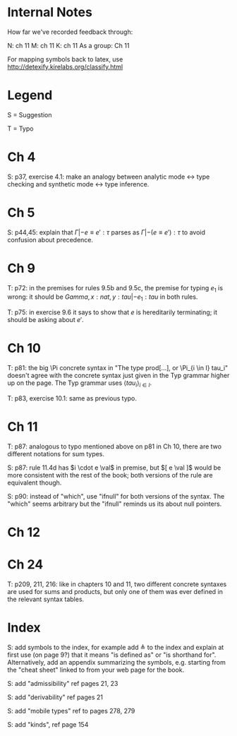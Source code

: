 # Internal Notes

How far we've recorded feedback through:

N: ch 11
M: ch 11
K: ch 11
As a group: Ch 11
 
For mapping symbols back to latex, use
http://detexify.kirelabs.org/classify.html


# Legend

S = Suggestion

T = Typo

# Ch 4
S: p37, exercise 4.1: make an analogy between analytic mode <-> type
checking and synthetic mode <-> type inference.

# Ch 5
S: p44,45: explain that $\Gamma |- e \equiv e' : \tau$ parses as 
$\Gamma |- (e \equiv e') : \tau$ to avoid confusion about precedence.

# Ch 9

T: p72: in the premises for rules 9.5b and 9.5c, the premise for
typing $e_1$ is wrong: it should be $Gamma, x : nat, y : tau |- e_1 : tau$
in both rules.

T: p75: in exercise 9.6 it says to show that $e$ is hereditarily
terminating; it should be asking about $e'$.

# Ch 10

T: p81: the big \Pi concrete syntax in "The type prod[...], or \Pi_{i
\in I} tau_i" doesn't agree with the concrete syntax just given in
the Typ grammar higher up on the page. The Typ grammar uses
$\langle tau_i \rangle_{i \in I}$.

T: p83, exercise 10.1: same as previous typo.

# Ch 11

T: p87: analogous to typo mentioned above on p81 in Ch 10, there are
two different notations for sum types.

S: p87: rule 11.4d has $i \cdot e \val$ in premise, but $[ e \val ]$
would be more consistent with the rest of the book; both versions of
the rule are equivalent though.

S: p90: instead of "which", use "ifnull" for both versions of the
syntax. The "which" seems arbitrary but the "ifnull" reminds us its
about null pointers.

# Ch 12

# Ch 24

T: p209, 211, 216: like in chapters 10 and 11, two different concrete
syntaxes are used for sums and products, but only one of them was ever
defined in the relevant syntax tables.

# Index

S: add symbols to the index, for example add $\triangleq$ to the index
and explain at first use (on page 9?) that it means "is defined as" or
"is shorthand for". Alternatively, add an appendix summarizing the
symbols, e.g. starting from the "cheat sheet" linked to from your web
page for the book.

S: add "admissibility" ref pages 21, 23

S: add "derivability" ref pages 21

S: add "mobile types" ref to pages 278, 279

S: add "kinds", ref page 154
